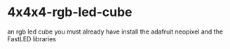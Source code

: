# 4x4x4-rgb-led-cube
an rgb led cube
you must already have install the adafruit neopixel and the FastLED  libraries
